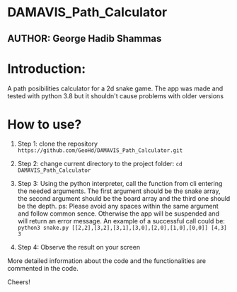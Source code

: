 # DAMAVIS_Path_Calculator
## AUTHOR: George Hadib Shammas


# Introduction:
A path posibilities calculator for a 2d snake game.
The app was made and tested with python 3.8 but it shouldn't cause problems with older versions

# How to use?
1. Step 1: clone the repository
`https://github.com/GeoHd/DAMAVIS_Path_Calculator.git`

2. Step 2: change current directory to the project folder:
`cd DAMAVIS_Path_Calculator`

3. Step 3: Using the python interpreter, call the function from cli entering the needed arguments. The first argument should be the snake array, the second argument should be the board array and the third one should be the depth.
ps: Please avoid any spaces within the same argument and follow common sence. Otherwise the app will be suspended and will return an error message.
An example of a successful call could be:
`python3 snake.py [[2,2],[3,2],[3,1],[3,0],[2,0],[1,0],[0,0]] [4,3] 3`

4. Step 4: Observe the result on your screen

More detailed information about the code and the functionalities are commented in the code.

Cheers!